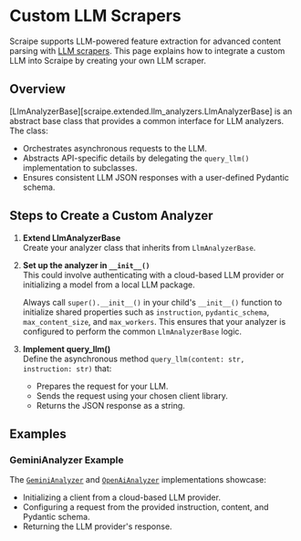 # Custom LLM Scrapers

Scraipe supports LLM-powered feature extraction for advanced content parsing with [LLM scrapers](../get_started/using_llm_analyzers.md). This page explains how to integrate a custom LLM into Scraipe by creating your own LLM scraper.

## Overview
[LlmAnalyzerBase][scraipe.extended.llm_analyzers.LlmAnalyzerBase] is an abstract base class that provides a common interface for LLM analyzers. The class:

- Orchestrates asynchronous requests to the LLM.
- Abstracts API-specific details by delegating the `query_llm()` implementation to subclasses.
- Ensures consistent LLM JSON responses with a user-defined Pydantic schema.

## Steps to Create a Custom Analyzer
1. **Extend LlmAnalyzerBase**  
   Create your analyzer class that inherits from `LlmAnalyzerBase`.

2. **Set up the analyzer in `__init__()`**  
   This could involve authenticating with a cloud-based LLM provider or initializing a model from a local LLM package.
   
      Always call `super().__init__()` in your child's `__init__()` function to initialize shared properties such as `instruction`, `pydantic_schema`, `max_content_size`, and `max_workers`. This ensures that your analyzer is configured to perform the common `LlmAnalyzerBase` logic.

3. **Implement query_llm()**  
   Define the asynchronous method `query_llm(content: str, instruction: str)` that:

      - Prepares the request for your LLM.
      - Sends the request using your chosen client library.
      - Returns the JSON response as a string.

## Examples

### GeminiAnalyzer Example
The [`GeminiAnalyzer`](https://github.com/SnpM/scraipe/blob/main/scraipe/extended/llm_analyzers/gemini_analyzer.py) and [`OpenAiAnalyzer`](https://github.com/SnpM/scraipe/blob/main/scraipe/extended/llm_analyzers/openai_analyzer.py) implementations showcase:

- Initializing a client from a cloud-based LLM provider.
- Configuring a request from the provided instruction, content, and Pydantic schema.
- Returning the LLM provider's response.